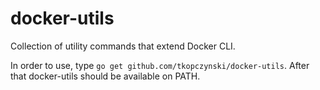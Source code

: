 # docker-utils

Collection of utility commands that extend Docker CLI.

In order to use, type ```go get github.com/tkopczynski/docker-utils```. After that docker-utils should be available on PATH.
